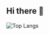 ## Hi there 👋
![Top Langs](https://github-readme-stats.vercel.app/api/top-langs/?username=antaresrvish&hide_progress=true)
